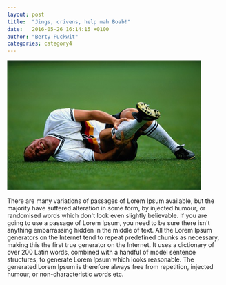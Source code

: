 ```yaml
---
layout: post
title:  "Jings, crivens, help mah Boab!"
date:   2016-05-26 16:14:15 +0100
author: "Berty Fuckwit"
categories: category4
---
```

![injury](/assets/blog1.jpg)


There are many variations of passages of Lorem Ipsum available, but the majority have suffered alteration in some form, by injected humour, or randomised words which don't look even slightly believable. If you are going to use a passage of Lorem Ipsum,<!--more--> you need to be sure there isn't anything embarrassing hidden in the middle of text. All the Lorem Ipsum generators on the Internet tend to repeat predefined chunks as necessary, making this the first true generator on the Internet. It uses a dictionary of over 200 Latin words, combined with a handful of model sentence structures, to generate Lorem Ipsum which looks reasonable. The generated Lorem Ipsum is therefore always free from repetition, injected humour, or non-characteristic words etc.



